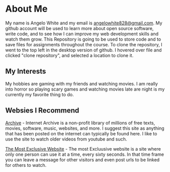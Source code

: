 # About Me
My name is Angelo White and my email is angelowhite828@gmail.com.
My github account will be used to learn more about open source software, write code, and to see how I can improve my web development skills and watch them grow.
This Repository is going to be used to store code and to save files for assignments throughout the course. 
To clone the repository, I went to the top left in the desktop version of github. I hovered over file and clicked "clone repository", and selected a location to clone it.
## My Interests
My hobbies are gaming with my friends and watching movies. I am really into horror so playing scary games and watching movies late are night is my currently my favorite thing to do.
## Websies I Recommend 
[Archive](https://archive.org) - Internet Archive is a non-profit library of millions of free texts, movies, software, music, websites, and more. I suggest this site as anything that has been posted on the internet can typically be found here. I like to use the site to watch older videos from youtube and such.

[The Most Exclusive Website](https://mostexclusivewebsite.com) - The most Excluusive website is a site where only one person can use it at a time, every sixty seconds. In that time frame you can leave a message for other visitors and even post urls to be linked for others to watch.
